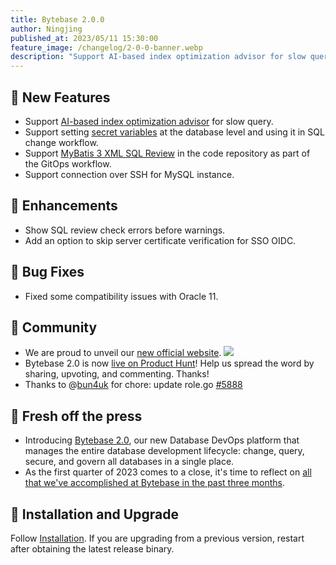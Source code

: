 ```yaml
---
title: Bytebase 2.0.0
author: Ningjing
published_at: 2023/05/11 15:30:00
feature_image: /changelog/2-0-0-banner.webp
description: "Support AI-based index optimization advisor for slow query"
---
```


## 🚀 New Features

- Support [AI-based index optimization advisor](/docs/slow-query/index-advisor/) for slow query.
- Support setting [secret variables](/docs/administration/secret) at the database level and using it in SQL change workflow.
- Support [MyBatis 3 XML SQL Review](/docs/sql-review/sql-advisor/gitops-ci#mybatis3-mapper-sql-review-ci---beta) in the code repository as part of the GitOps workflow.
- Support connection over SSH for MySQL instance.

## 🎄 Enhancements

- Show SQL review check errors before warnings.
- Add an option to skip server certificate verification for SSO OIDC.

## 🐞 Bug Fixes

- Fixed some compatibility issues with Oracle 11.

## 🎠 Community

- We are proud to unveil our [new official website](/).
![](/changelog/website-2-0.webp)
- Bytebase 2.0 is now [live on Product Hunt](https://www.producthunt.com/posts/bytebase-2-0)! Help us spread the word by sharing, upvoting, and commenting. Thanks!
- Thanks to @[bun4uk](https://github.com/bun4uk) for chore: update role.go [\#5888](https://github.com/bytebase/bytebase/pull/5888)


## 📰 Fresh off the press

- Introducing [Bytebase 2.0](/blog/bytebase-2-0/), our new Database DevOps platform that manages the entire database development lifecycle: change, query, secure, and govern all databases in a single place.
- As the first quarter of 2023 comes to a close, it's time to reflect on [all that we've accomplished at Bytebase in the past three months](/blog/2023-q1-retrospect/).

## 📕 Installation and Upgrade

Follow [Installation](/docs/get-started/install/overview). If you are upgrading from a previous version, restart after obtaining the latest release binary.